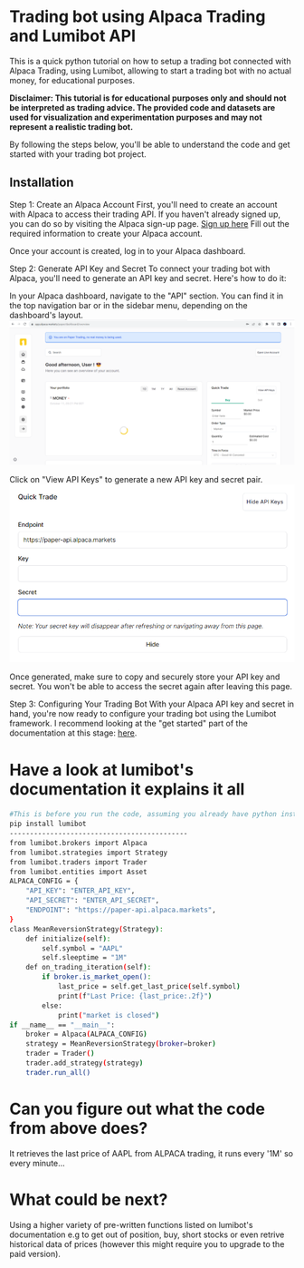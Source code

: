 # Trading bot using Alpaca Trading and Lumibot API
This is a quick python tutorial on how to setup a trading bot connected with Alpaca Trading, using Lumibot, allowing to start a trading bot with no actual money, for educational purposes.

**Disclaimer: This tutorial is for educational purposes only and should not be interpreted as trading advice. The provided code and datasets are used for visualization and experimentation purposes and may not represent a realistic trading bot.**

By following the steps below, you'll be able to understand the code and get started with your trading bot project.

## Installation

Step 1: Create an Alpaca Account
First, you'll need to create an account with Alpaca to access their trading API. If you haven't already signed up, you can do so by visiting the Alpaca sign-up page.
[Sign up here](https://app.alpaca.markets/signup)
Fill out the required information to create your Alpaca account.

Once your account is created, log in to your Alpaca dashboard.

Step 2: Generate API Key and Secret
To connect your trading bot with Alpaca, you'll need to generate an API key and secret. Here's how to do it:

In your Alpaca dashboard, navigate to the "API" section. You can find it in the top navigation bar or in the sidebar menu, depending on the dashboard's layout.
![Generating API Key and Secret](/photo_1.png)

Click on "View API Keys" to generate a new API key and secret pair.
![Generating API Key and Secret](/photo_2.png)

Once generated, make sure to copy and securely store your API key and secret. You won't be able to access the secret again after leaving this page.

Step 3: Configuring Your Trading Bot
With your Alpaca API key and secret in hand, you're now ready to configure your trading bot using the Lumibot framework.
I recommend looking at the "get started" part of the documentation at this stage:
[here](https://lumibot.lumiwealth.com/getting_started.html#getting-started).
# Have a look at lumibot's documentation it explains it all
```bash
#This is before you run the code, assuming you already have python installed (e.g python and command line, or an IDE such as Visual Studio Code with python and its terminal)
pip install lumibot
--------------------------------------------
from lumibot.brokers import Alpaca 
from lumibot.strategies import Strategy
from lumibot.traders import Trader
from lumibot.entities import Asset
ALPACA_CONFIG = {
    "API_KEY": "ENTER_API_KEY",
    "API_SECRET": "ENTER_API_SECRET",
    "ENDPOINT": "https://paper-api.alpaca.markets",
}
class MeanReversionStrategy(Strategy): 
    def initialize(self): 
        self.symbol = "AAPL"
        self.sleeptime = "1M"
    def on_trading_iteration(self):
        if broker.is_market_open():
            last_price = self.get_last_price(self.symbol)
            print(f"Last Price: {last_price:.2f}")
        else:
            print("market is closed")
if __name__ == "__main__":
    broker = Alpaca(ALPACA_CONFIG)
    strategy = MeanReversionStrategy(broker=broker)
    trader = Trader()
    trader.add_strategy(strategy)
    trader.run_all()
```
# Can you figure out what the code from above does?
It retrieves the last price of AAPL from ALPACA trading, it runs every '1M' so every minute...

# What could be next?
Using a higher variety of pre-written functions listed on lumibot's documentation e.g to get out of position, buy, short stocks or even retrive historical data of prices (however this might require you to upgrade to the paid version).
